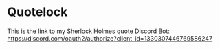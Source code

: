 # Quotelock
This is the link to my Sherlock Holmes quote Discord Bot:
https://discord.com/oauth2/authorize?client_id=1330307446769586247 
